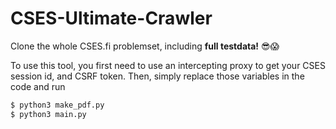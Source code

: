 ﻿# CSES-Ultimate-Crawler
 
Clone the whole CSES.fi problemset, including **full testdata!** 😎😱

To use this tool, you first need to use an intercepting proxy to get your CSES session id, and CSRF token. Then, simply replace those variables in the code and run
 
```sh
$ python3 make_pdf.py
$ python3 main.py
```
